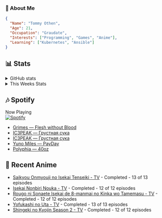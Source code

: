 ### 👋 About Me
```json
{
  "Name": "Tommy Othen",
  "Age": 21,
  "Occupation": "Graudate",
  "Interests": ["Programming", "Games", "Anime"],
  "Learning": ["Kubernetes", "Ansible"]
}
```

## 📊 Stats
<details>
  <summary>GitHub stats</summary>
  <a href="https://github.com/anuraghazra/github-readme-stats">
    <img src="https://github-readme-stats.vercel.app/api?username=tommyothen&show_icons=true&count_private=true&hide=prs,issues">
  </a>
</details>

<details>
  <summary>This Weeks Stats</summary>
  <a href="https://github.com/anuraghazra/github-readme-stats">
    <img src="https://github-readme-stats.vercel.app/api/wakatime?username=tommyothen&cache_seconds=1800&custom_title=Top%20Languages">
  </a>
</details>

## 🎶 Spotify
Now Playing\
[![Spotify](https://novatorem-dasushiasian.vercel.app/api/spotify)](https://open.spotify.com/user/g90805640970)
<!-- LASTFM:START -->
* [Grimes — Flesh without Blood](https://www.last.fm/music/Grimes/_/Flesh+without+Blood)
* [IC3PEAK — Грустная сука](https://www.last.fm/music/IC3PEAK/_/%D0%93%D1%80%D1%83%D1%81%D1%82%D0%BD%D0%B0%D1%8F+%D1%81%D1%83%D0%BA%D0%B0)
* [IC3PEAK — Грустная сука](https://www.last.fm/music/IC3PEAK/_/%D0%93%D1%80%D1%83%D1%81%D1%82%D0%BD%D0%B0%D1%8F+%D1%81%D1%83%D0%BA%D0%B0)
* [Yuno Miles — PayDay](https://www.last.fm/music/Yuno+Miles/_/PayDay)
* [Polyphia — 40oz](https://www.last.fm/music/Polyphia/_/40oz)<!-- LASTFM:END -->

## 🗻 Recent Anime
<!-- ANIME-LIST:START -->
* [Saikyou Onmyouji no Isekai Tenseiki - TV](https://myanimelist.net/anime/50932/Saikyou_Onmyouji_no_Isekai_Tenseiki) - Completed - 13 of 13 episodes
* [Isekai Nonbiri Nouka - TV](https://myanimelist.net/anime/51462/Isekai_Nonbiri_Nouka) - Completed - 12 of 12 episodes
* [Rougo ni Sonaete Isekai de 8-manmai no Kinka wo Tamemasu - TV](https://myanimelist.net/anime/52461/Rougo_ni_Sonaete_Isekai_de_8-manmai_no_Kinka_wo_Tamemasu) - Completed - 12 of 12 episodes
* [Yofukashi no Uta - TV](https://myanimelist.net/anime/50346/Yofukashi_no_Uta) - Completed - 13 of 13 episodes
* [Shingeki no Kyojin Season 2 - TV](https://myanimelist.net/anime/25777/Shingeki_no_Kyojin_Season_2) - Completed - 12 of 12 episodes<!-- ANIME-LIST:END -->
